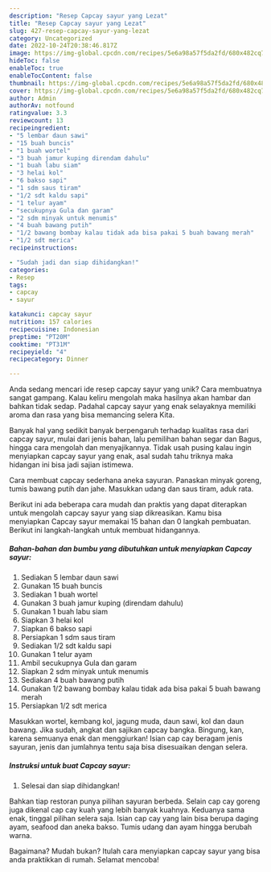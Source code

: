 ```yaml
---
description: "Resep Capcay sayur yang Lezat"
title: "Resep Capcay sayur yang Lezat"
slug: 427-resep-capcay-sayur-yang-lezat
category: Uncategorized
date: 2022-10-24T20:38:46.817Z
image: https://img-global.cpcdn.com/recipes/5e6a98a57f5da2fd/680x482cq70/capcay-sayur-foto-resep-utama.jpg
hideToc: false
enableToc: true
enableTocContent: false
thumbnail: https://img-global.cpcdn.com/recipes/5e6a98a57f5da2fd/680x482cq70/capcay-sayur-foto-resep-utama.jpg
cover: https://img-global.cpcdn.com/recipes/5e6a98a57f5da2fd/680x482cq70/capcay-sayur-foto-resep-utama.jpg
author: Admin
authorAv: notfound
ratingvalue: 3.3
reviewcount: 13
recipeingredient:
- "5 lembar daun sawi"
- "15 buah buncis"
- "1 buah wortel"
- "3 buah jamur kuping direndam dahulu"
- "1 buah labu siam"
- "3 helai kol"
- "6 bakso sapi"
- "1 sdm saus tiram"
- "1/2 sdt kaldu sapi"
- "1 telur ayam"
- "secukupnya Gula dan garam"
- "2 sdm minyak untuk menumis"
- "4 buah bawang putih"
- "1/2 bawang bombay kalau tidak ada bisa pakai 5 buah bawang merah"
- "1/2 sdt merica"
recipeinstructions:

- "Sudah jadi dan siap dihidangkan!"
categories:
- Resep
tags:
- capcay
- sayur

katakunci: capcay sayur 
nutrition: 157 calories
recipecuisine: Indonesian
preptime: "PT20M"
cooktime: "PT31M"
recipeyield: "4"
recipecategory: Dinner

---
```





Anda sedang mencari ide resep capcay sayur yang unik? Cara membuatnya sangat gampang. Kalau keliru mengolah maka hasilnya akan hambar dan bahkan tidak sedap. Padahal capcay sayur yang enak selayaknya memiliki aroma dan rasa yang bisa memancing selera Kita.





Banyak hal yang sedikit banyak berpengaruh terhadap kualitas rasa dari capcay sayur, mulai dari jenis bahan, lalu pemilihan bahan segar dan Bagus, hingga cara mengolah dan menyajikannya. Tidak usah pusing kalau ingin menyiapkan capcay sayur yang enak,      asal sudah tahu triknya maka hidangan ini bisa jadi sajian istimewa.














Cara membuat capcay sederhana aneka sayuran. Panaskan minyak goreng, tumis bawang putih dan jahe. Masukkan udang dan saus tiram, aduk rata.






Berikut ini ada beberapa cara mudah dan praktis yang dapat diterapkan untuk mengolah capcay sayur yang siap dikreasikan. Kamu bisa menyiapkan Capcay sayur memakai 15 bahan dan 0 langkah pembuatan. Berikut ini langkah-langkah untuk membuat hidangannya.

<!--inarticleads1-->

##### Bahan-bahan dan bumbu yang dibutuhkan untuk menyiapkan Capcay sayur:

1. Sediakan 5 lembar daun sawi
1. Gunakan 15 buah buncis
1. Sediakan 1 buah wortel
1. Gunakan 3 buah jamur kuping (direndam dahulu)
1. Gunakan 1 buah labu siam
1. Siapkan 3 helai kol
1. Siapkan 6 bakso sapi
1. Persiapkan 1 sdm saus tiram
1. Sediakan 1/2 sdt kaldu sapi
1. Gunakan 1 telur ayam
1. Ambil secukupnya Gula dan garam
1. Siapkan 2 sdm minyak untuk menumis
1. Sediakan 4 buah bawang putih
1. Gunakan 1/2 bawang bombay kalau tidak ada bisa pakai 5 buah bawang merah
1. Persiapkan 1/2 sdt merica


Masukkan wortel, kembang kol, jagung muda, daun sawi, kol dan daun bawang. Jika sudah, angkat dan sajikan capcay bangka. Bingung, kan, karena semuanya enak dan menggiurkan! Isian cap cay beragam jenis sayuran, jenis dan jumlahnya tentu saja bisa disesuaikan dengan selera. 

<!--inarticleads2-->

##### Instruksi untuk buat Capcay sayur:


1. Selesai dan siap dihidangkan!

Bahkan tiap restoran punya pilihan sayuran berbeda. Selain cap cay goreng juga dikenal cap cay kuah yang lebih banyak kuahnya. Keduanya sama enak, tinggal pilihan selera saja. Isian cap cay yang lain bisa berupa daging ayam, seafood dan aneka bakso. Tumis udang dan ayam hingga berubah warna. 

Bagaimana? Mudah bukan? Itulah cara menyiapkan capcay sayur yang bisa anda praktikkan di rumah. Selamat mencoba!
